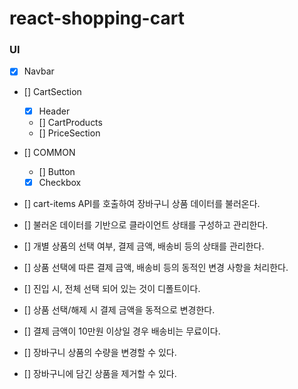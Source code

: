 # react-shopping-cart

### UI

- [x] Navbar
- [] CartSection
  - [x] Header
  - [] CartProducts
  - [] PriceSection
- [] COMMON

  - [] Button
  - [x] Checkbox

- [] cart-items API를 호출하여 장바구니 상품 데이터를 불러온다.
- [] 불러온 데이터를 기반으로 클라이언트 상태를 구성하고 관리한다.
- [] 개별 상품의 선택 여부, 결제 금액, 배송비 등의 상태를 관리한다.
- [] 상품 선택에 따른 결제 금액, 배송비 등의 동적인 변경 사항을 처리한다.
- [] 진입 시, 전체 선택 되어 있는 것이 디폴트이다.
- [] 상품 선택/해제 시 결제 금액을 동적으로 변경한다.
- [] 결제 금액이 10만원 이상일 경우 배송비는 무료이다.
- [] 장바구니 상품의 수량을 변경할 수 있다.
- [] 장바구니에 담긴 상품을 제거할 수 있다.

